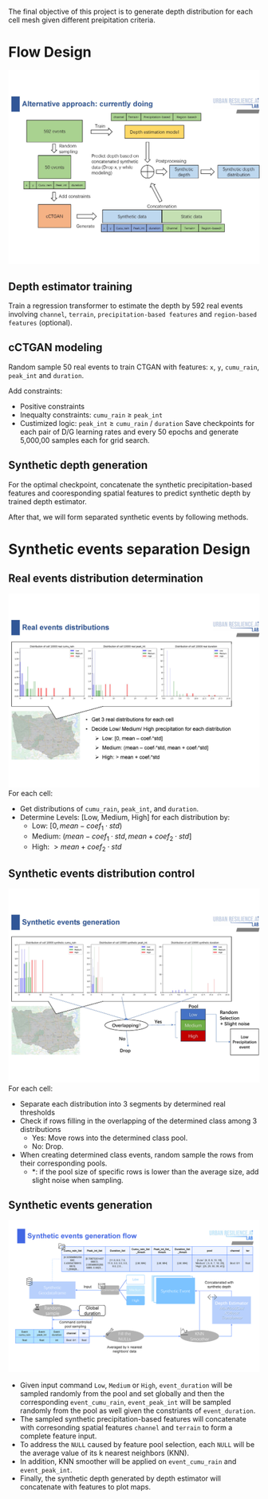 The final objective of this project is to generate depth distribution for each cell mesh given different preipitation criteria.
# Flow Design
![Layout](images/layouts/cCTGAN_layout.jpg)
## Depth estimator training
Train a regression transformer to estimate the depth by 592 real events involving `channel`, `terrain`, `precipitation-based features` and `region-based features` (optional).
## cCTGAN modeling
Random sample 50 real events to train CTGAN with features: `x`, `y`, `cumu_rain`, `peak_int` and `duration`.

Add constraints: 
- Positive constraints
- Inequalty constraints: `cumu_rain` $\geq$ `peak_int`
- Custimized logic: `peak_int` $\geq$ `cumu_rain` / `duration`
Save checkpoints for each pair of D/G learning rates and every 50 epochs and generate 5,000,00 samples each for grid search.
## Synthetic depth generation
For the optimal checkpoint, concatenate the synthetic precipitation-based features and cooresponding spatial features to predict synthetic depth by trained depth estimator. 


After that, we will form separated synthetic events by following methods.
# Synthetic events separation Design

## Real events distribution determination
![Real](images/layouts/Events_distributions_processing_layout_real.jpg)
For each cell:
- Get distributions of `cumu_rain`, `peak_int`, and `duration`.
- Determine Levels: [Low, Medium, High] for each distribution by:
  - Low: $[0, mean - coef_1 \cdot std)$
  - Medium: $(mean - coef_1 \cdot std, mean + coef_2 \cdot std]$
  - High: $> mean + coef_2 \cdot std$


## Synthetic events distribution control
![Syn](images/layouts/Events_distributions_processing_layout_syn.jpg)
For each cell:
- Separate each distribution into 3 segments by determined real thresholds
- Check if rows filling in the overlapping of the determined class among 3 distributions
    - Yes: Move rows into the determined class pool.
    - No: Drop.
- When creating determined class events, random sample the rows from their corresponding pools.
    - *: if the pool size of specific rows is lower than the average size, add slight noise when sampling. 

## Synthetic events generation
![Syn Events](images/layouts/Syn_events_gen.jpg)
- Given input command `Low`, `Medium` or `High`, `event_duration` will be sampled randomly from the pool and set globally and then the corresponding `event_cumu_rain`, `event_peak_int` will be sampled randomly from the pool as well given the constriants of `event_duration`.
- The sampled synthetic precipitation-based features will concatenate with corresonding spatial features `channel` and `terrain` to form a complete feature input.
- To address the `NULL` caused by feature pool selection, each `NULL` will be the average value of its k nearest neighbors (KNN).
- In addition, KNN smoother will be applied on `event_cumu_rain` and `event_peak_int`.
- Finally, the synthetic depth generated by depth estimator will concatenate with features to plot maps.


